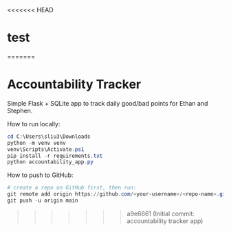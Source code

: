 <<<<<<< HEAD
# test
=======
# Accountability Tracker

Simple Flask + SQLite app to track daily good/bad points for Ethan and Stephen.

How to run locally:

```powershell
cd C:\Users\sliu3\Downloads
python -m venv venv
venv\Scripts\Activate.ps1
pip install -r requirements.txt
python accountability_app.py
```

How to push to GitHub:

```powershell
# create a repo on GitHub first, then run:
git remote add origin https://github.com/<your-username>/<repo-name>.git
git push -u origin main
```
>>>>>>> a9e6661 (Initial commit: accountability tracker app)
